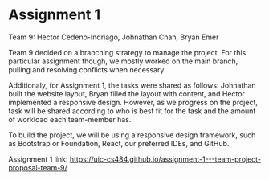 ﻿# Assignment 1

Team 9:
Hector Cedeno-Indriago, Johnathan Chan, Bryan Emer

Team 9 decided on a branching strategy to manage the project. For this particular assignment though, we mostly worked on the main branch, pulling and resolving conflicts when necessary.

Additionaly, for Assignment 1, the tasks were shared as follows: Johnathan built the website layout, Bryan filled the layout with content, and Hector implemented a responsive design. However, as we progress on the project, task will be shared according to who is best fit for the task and the amount of workload each team-member has.

To build the project, we will be using a responsive design framework, such as Bootstrap or Foundation, React, our preferred IDEs, and GitHub.

Assignment 1 link:
https://uic-cs484.github.io/assignment-1---team-project-proposal-team-9/


